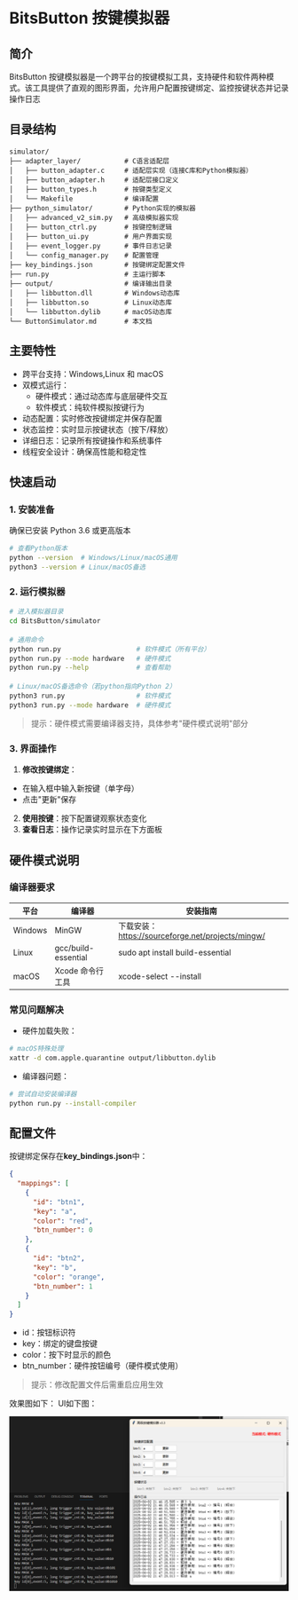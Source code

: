 # BitsButton 按键模拟器

## 简介
BitsButton 按键模拟器是一个跨平台的按键模拟工具，支持硬件和软件两种模式。该工具提供了直观的图形界面，允许用户配置按键绑定、监控按键状态并记录操作日志

## 目录结构

```
simulator/
├── adapter_layer/           # C语言适配层
│   ├── button_adapter.c     # 适配层实现（连接C库和Python模拟器）
│   ├── button_adapter.h     # 适配层接口定义
│   ├── button_types.h       # 按键类型定义
│   └── Makefile             # 编译配置
├── python_simulator/        # Python实现的模拟器
│   ├── advanced_v2_sim.py   # 高级模拟器实现
│   ├── button_ctrl.py       # 按键控制逻辑
│   ├── button_ui.py         # 用户界面实现
│   ├── event_logger.py      # 事件日志记录
│   └── config_manager.py    # 配置管理
├── key_bindings.json        # 按键绑定配置文件
├── run.py                   # 主运行脚本
├── output/                  # 编译输出目录
│   ├── libbutton.dll        # Windows动态库
│   ├── libbutton.so         # Linux动态库
│   └── libbutton.dylib      # macOS动态库
└── ButtonSimulator.md       # 本文档
```

## 主要特性

- ​跨平台支持​​：Windows,Linux 和 macOS
- 双模式运行​​：
    - ​硬件模式​​：通过动态库与底层硬件交互
    - ​软件模式​​：纯软件模拟按键行为
- 动态配置​​：实时修改按键绑定并保存配置
- ​状态监控​​：实时显示按键状态（按下/释放）
- ​详细日志​​：记录所有按键操作和系统事件
- ​线程安全设计​​：确保高性能和稳定性


## 快速启动
### 1. 安装准备
确保已安装 Python 3.6 或更高版本
```bash
# 查看Python版本
python --version  # Windows/Linux/macOS通用
python3 --version # Linux/macOS备选
```

### 2. 运行模拟器

```bash
# 进入模拟器目录
cd BitsButton/simulator

# 通用命令
python run.py                   # 软件模式（所有平台）
python run.py --mode hardware   # 硬件模式
python run.py --help            # 查看帮助

# Linux/macOS备选命令（若python指向Python 2）
python3 run.py                  # 软件模式
python3 run.py --mode hardware  # 硬件模式
```
> ​提示​​：硬件模式需要编译器支持，具体参考"硬件模式说明"部分

### 3. 界面操作

1. **​修改按键绑定**​​：
- 在输入框中输入新按键（单字母）
- 点击"更新"保存
2. **使用按键​**​：按下配置键观察状态变化
3. **查看日志**​​：操作记录实时显示在下方面板

## 硬件模式说明
### 编译器要求
平台 | 编译器 | 安装指南
--- | --- | ---
Windows |MinGW | 下载安装：https://sourceforge.net/projects/mingw/
Linux|gcc/build-essential|sudo apt install build-essential
macOS|Xcode 命令行工具|xcode-select --install

### 常见问题解决
- 硬件加载失败​​：
```bash
# macOS特殊处理
xattr -d com.apple.quarantine output/libbutton.dylib
```
- 编译器问题​​：
```bash
# 尝试自动安装编译器
python run.py --install-compiler
```

## 配置文件
按键绑定保存在**key_bindings.json**中：
```json
{
  "mappings": [
    {
      "id": "btn1",
      "key": "a",
      "color": "red",
      "btn_number": 0
    },
    {
      "id": "btn2",
      "key": "b",
      "color": "orange",
      "btn_number": 1
    }
  ]
}
```

- id：按钮标识符
- key：绑定的键盘按键
- color：按下时显示的颜色
- btn_number：硬件按钮编号（硬件模式使用）

> 提示：修改配置文件后需重启应用生效

效果图如下：
UI如下图：

![alt text](../docs/ButtonSimuUI.png)
